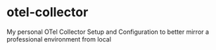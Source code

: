 # otel-collector
My personal OTel Collector Setup and Configuration to better mirror a professional environment from local
